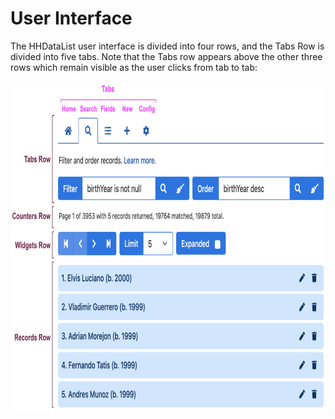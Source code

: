 # User Interface

The HHDataList user interface is divided into four rows, and the Tabs Row is divided into five tabs. Note that the Tabs row appears above the other three rows which remain visible as the user clicks from tab to tab:

<p><img src="rows-and-tabs.png" class="img-fluid d-block" width=800 height=527 loading="lazy"></p>